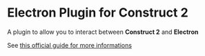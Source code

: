
# Electron Plugin for Construct 2 
A plugin to allow you to interact between **Construct 2** and **Electron**

See [this official guide for more informations](https://efc.armaldio.xyz)
